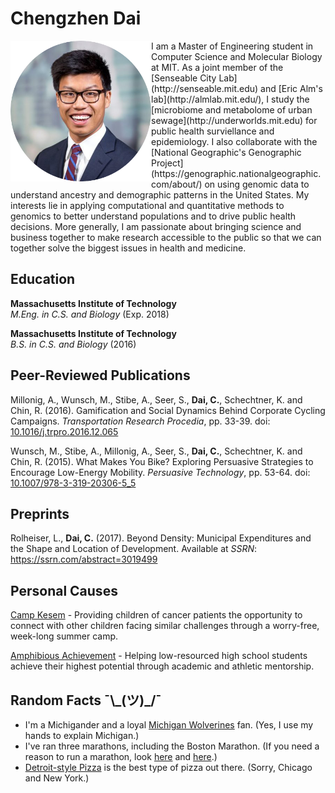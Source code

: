# Chengzhen Dai 

<img align="left" width="225" height="225" src="headshot.png">
I am a Master of Engineering student in Computer Science and Molecular Biology at MIT. As a joint member of the [Senseable City Lab](http://senseable.mit.edu) and [Eric Alm's lab](http://almlab.mit.edu/), I study the [microbiome and metabolome of urban sewage](http://underworlds.mit.edu) for public health surviellance and epidemiology. I also collaborate with the [National Geographic's Genographic Project](https://genographic.nationalgeographic.com/about/) on using genomic data to understand ancestry and demographic patterns in the United States. My interests lie in applying computational and quantitative methods to genomics to better understand populations and to drive public health decisions. More generally, I am passionate about bringing science and business together to make research accessible to the public so that we can together solve the biggest issues in health and medicine.

## Education


**Massachusetts Institute of Technology**  
*M.Eng. in C.S. and Biology* (Exp. 2018)

**Massachusetts Institute of Technology**  
*B.S. in C.S. and Biology* (2016)

## Peer-Reviewed Publications
Millonig, A., Wunsch, M., Stibe, A., Seer, S., **Dai, C.**, Schechtner, K. and Chin, R. (2016). Gamification and Social Dynamics Behind Corporate Cycling Campaigns. *Transportation Research Procedia*, pp. 33-39. doi: [10.1016/j.trpro.2016.12.065](https://doi.org/10.1016/j.trpro.2016.12.065)

Wunsch, M., Stibe, A., Millonig, A., Seer, S., **Dai, C.**, Schechtner, K. and Chin, R. (2015). What Makes You Bike? Exploring Persuasive Strategies to Encourage Low-Energy Mobility. *Persuasive Technology*, pp. 53-64. doi: [10.1007/978-3-319-20306-5_5](https://doi.org/10.1007/978-3-319-20306-5_5)

## Preprints
Rolheiser, L., **Dai, C.** (2017). Beyond Density: Municipal Expenditures and the Shape and Location of Development. Available at *SSRN*: https://ssrn.com/abstract=3019499

## Personal Causes

[Camp Kesem](http://campkesem.org/mit) - Providing children of cancer patients the opportunity to connect with other children facing similar challenges through a worry-free, week-long summer camp. 

[Amphibious Achievement](http://amphibious.mit.edu/) - Helping low-resourced high school students achieve their highest potential through academic and athletic mentorship. 

## Random Facts ¯\\\_(ツ)\_/¯

- I'm a Michigander and a loyal [Michigan Wolverines](http://mgoblue.com/) fan. (Yes, I use my hands to explain Michigan.) 
- I've ran three marathons, including the Boston Marathon. (If you need a reason to run a marathon, look [here](http://www.wbur.org/news/2014/04/08/team-hoyt-boston-marathon) and [here](https://www.boston.com/sports/boston-marathon/2017/04/15/running-pioneers-kathrine-switzer-bobbi-gibb-took-their-own-paths-to-change).)
- [Detroit-style Pizza](https://www.eater.com/2016/1/19/10787414/detroit-style-pizza) is the best type of pizza out there. (Sorry, Chicago and New York.)

